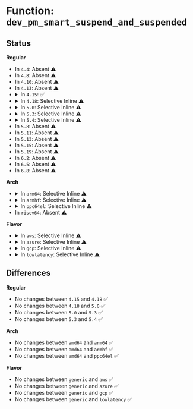 # Function: <code>dev_pm_smart_suspend_and_suspended</code>

## Status
<b>Regular</b>
<ul>
<li>
In <code>4.4</code>: Absent ⚠️
</li>
<li>
In <code>4.8</code>: Absent ⚠️
</li>
<li>
In <code>4.10</code>: Absent ⚠️
</li>
<li>
In <code>4.13</code>: Absent ⚠️
</li>
<li>
<details>
<summary>In <code>4.15</code>: ✅</summary>

```c
bool dev_pm_smart_suspend_and_suspended(struct device *dev);
```

**Collision:** Unique Global

**Inline:** No

**Transformation:** False

**Instances:**

```
In drivers/base/power/main.c (ffffffff816589c0)
Location: drivers/base/power/main.c:1941
Inline: False
Direct callers:
  - drivers/pci/pci-driver.c:pci_pm_restore_noirq
  - drivers/pci/pci-driver.c:pci_pm_poweroff_noirq
  - drivers/pci/pci-driver.c:pci_pm_thaw_noirq
  - drivers/pci/pci-driver.c:pci_pm_freeze_noirq
  - drivers/pci/pci-driver.c:pci_pm_freeze_late
  - drivers/pci/pci-driver.c:pci_pm_resume_noirq
  - drivers/pci/pci-driver.c:pci_pm_suspend_noirq
  - drivers/acpi/device_pm.c:acpi_subsys_thaw_noirq
  - drivers/acpi/device_pm.c:acpi_subsys_freeze_noirq
  - drivers/acpi/device_pm.c:acpi_subsys_freeze_late
  - drivers/acpi/device_pm.c:acpi_subsys_resume_noirq
  - drivers/acpi/device_pm.c:acpi_subsys_suspend_noirq
```
**Symbols:**

```
ffffffff816589c0-ffffffff816589e0: dev_pm_smart_suspend_and_suspended (STB_GLOBAL)
```
</details>
</li>
<li>
<details>
<summary>In <code>4.18</code>: Selective Inline ⚠️</summary>

```c
bool dev_pm_smart_suspend_and_suspended(struct device *dev);
```

**Collision:** Unique Global

**Inline:** Selective

**Transformation:** False

**Instances:**

```
In drivers/base/power/main.c (ffffffff81691dfb)
Location: drivers/base/power/main.c:2117
Inline: True
Inline callers:
  - drivers/base/power/main.c:__device_suspend_late
  - drivers/base/power/main.c:__device_suspend_noirq
  - drivers/base/power/main.c:device_resume_noirq
Direct callers:
  - drivers/pci/pci-driver.c:pci_pm_restore_noirq
  - drivers/pci/pci-driver.c:pci_pm_poweroff_noirq
  - drivers/pci/pci-driver.c:pci_pm_thaw_noirq
  - drivers/pci/pci-driver.c:pci_pm_freeze_noirq
  - drivers/pci/pci-driver.c:pci_pm_freeze_late
  - drivers/pci/pci-driver.c:pci_pm_freeze
  - drivers/pci/pci-driver.c:pci_pm_resume_noirq
  - drivers/pci/pci-driver.c:pci_pm_suspend_noirq
  - drivers/acpi/device_pm.c:acpi_subsys_thaw_noirq
  - drivers/acpi/device_pm.c:acpi_subsys_freeze_noirq
  - drivers/acpi/device_pm.c:acpi_subsys_freeze_late
```
**Symbols:**

```
ffffffff81694380-ffffffff816943a0: dev_pm_smart_suspend_and_suspended (STB_GLOBAL)
```
</details>
</li>
<li>
<details>
<summary>In <code>5.0</code>: Selective Inline ⚠️</summary>

```c
bool dev_pm_smart_suspend_and_suspended(struct device *dev);
```

**Collision:** Unique Global

**Inline:** Selective

**Transformation:** False

**Instances:**

```
In drivers/base/power/main.c (ffffffff816b245b)
Location: drivers/base/power/main.c:2123
Inline: True
Inline callers:
  - drivers/base/power/main.c:__device_suspend_late
  - drivers/base/power/main.c:__device_suspend_noirq
  - drivers/base/power/main.c:device_resume_noirq
Direct callers:
  - drivers/pci/pci-driver.c:pci_pm_restore_noirq
  - drivers/pci/pci-driver.c:pci_pm_poweroff_noirq
  - drivers/pci/pci-driver.c:pci_pm_thaw_noirq
  - drivers/pci/pci-driver.c:pci_pm_freeze_noirq
  - drivers/pci/pci-driver.c:pci_pm_freeze_late
  - drivers/pci/pci-driver.c:pci_pm_freeze
  - drivers/pci/pci-driver.c:pci_pm_resume_noirq
  - drivers/pci/pci-driver.c:pci_pm_suspend_noirq
  - drivers/acpi/device_pm.c:acpi_subsys_thaw_noirq
  - drivers/acpi/device_pm.c:acpi_subsys_freeze_noirq
  - drivers/acpi/device_pm.c:acpi_subsys_freeze_late
```
**Symbols:**

```
ffffffff816b4a00-ffffffff816b4a20: dev_pm_smart_suspend_and_suspended (STB_GLOBAL)
```
</details>
</li>
<li>
<details>
<summary>In <code>5.3</code>: Selective Inline ⚠️</summary>

```c
bool dev_pm_smart_suspend_and_suspended(struct device *dev);
```

**Collision:** Unique Global

**Inline:** Selective

**Transformation:** False

**Instances:**

```
In drivers/base/power/main.c (ffffffff816ec237)
Location: drivers/base/power/main.c:2111
Inline: True
Inline callers:
  - drivers/base/power/main.c:__device_suspend_late
  - drivers/base/power/main.c:__device_suspend_noirq
  - drivers/base/power/main.c:device_resume_noirq
Direct callers:
  - drivers/pci/pci-driver.c:pci_pm_poweroff_noirq
  - drivers/pci/pci-driver.c:pci_pm_resume_noirq
  - drivers/pci/pci-driver.c:pci_pm_suspend_noirq
  - drivers/acpi/device_pm.c:acpi_subsys_poweroff_noirq
  - drivers/acpi/acpi_lpss.c:acpi_lpss_poweroff_noirq
  - drivers/acpi/acpi_lpss.c:acpi_lpss_poweroff_late
  - drivers/acpi/acpi_lpss.c:acpi_lpss_resume_noirq
```
**Symbols:**

```
ffffffff816ee8c0-ffffffff816ee8e0: dev_pm_smart_suspend_and_suspended (STB_GLOBAL)
```
</details>
</li>
<li>
<details>
<summary>In <code>5.4</code>: Selective Inline ⚠️</summary>

```c
bool dev_pm_smart_suspend_and_suspended(struct device *dev);
```

**Collision:** Unique Global

**Inline:** Selective

**Transformation:** False

**Instances:**

```
In drivers/base/power/main.c (ffffffff817102a7)
Location: drivers/base/power/main.c:2132
Inline: True
Inline callers:
  - drivers/base/power/main.c:__device_suspend_late
  - drivers/base/power/main.c:__device_suspend_noirq
  - drivers/base/power/main.c:device_resume_noirq
Direct callers:
  - drivers/pci/pci-driver.c:pci_pm_poweroff_noirq
  - drivers/pci/pci-driver.c:pci_pm_resume_noirq
  - drivers/pci/pci-driver.c:pci_pm_suspend_noirq
  - drivers/pci/hotplug/pciehp_core.c:pciehp_suspend
  - drivers/acpi/device_pm.c:acpi_subsys_poweroff_noirq
  - drivers/acpi/acpi_lpss.c:acpi_lpss_poweroff_noirq
  - drivers/acpi/acpi_lpss.c:acpi_lpss_poweroff_late
  - drivers/acpi/acpi_lpss.c:acpi_lpss_resume_noirq
```
**Symbols:**

```
ffffffff817128a0-ffffffff817128c0: dev_pm_smart_suspend_and_suspended (STB_GLOBAL)
```
</details>
</li>
<li>
In <code>5.8</code>: Absent ⚠️
</li>
<li>
In <code>5.11</code>: Absent ⚠️
</li>
<li>
In <code>5.13</code>: Absent ⚠️
</li>
<li>
In <code>5.15</code>: Absent ⚠️
</li>
<li>
In <code>5.19</code>: Absent ⚠️
</li>
<li>
In <code>6.2</code>: Absent ⚠️
</li>
<li>
In <code>6.5</code>: Absent ⚠️
</li>
<li>
In <code>6.8</code>: Absent ⚠️
</li>
</ul>
<b>Arch</b>
<ul>
<li>
<details>
<summary>In <code>arm64</code>: Selective Inline ⚠️</summary>

```c
bool dev_pm_smart_suspend_and_suspended(struct device *dev);
```

**Collision:** Unique Global

**Inline:** Selective

**Transformation:** False

**Instances:**

```
In drivers/base/power/main.c (ffff800010900958)
Location: drivers/base/power/main.c:2132
Inline: True
Inline callers:
  - drivers/base/power/main.c:__device_suspend_late
  - drivers/base/power/main.c:__device_suspend_noirq
  - drivers/base/power/main.c:device_resume_noirq
Direct callers:
  - drivers/pci/pci-driver.c:pci_pm_resume_noirq
  - drivers/pci/pci-driver.c:pci_pm_suspend_noirq
  - drivers/pci/hotplug/pciehp_core.c:pciehp_suspend
  - drivers/acpi/device_pm.c:acpi_subsys_poweroff_noirq
```
**Symbols:**

```
ffff800010903480-ffff8000109034c8: dev_pm_smart_suspend_and_suspended (STB_GLOBAL)
```
</details>
</li>
<li>
<details>
<summary>In <code>armhf</code>: Selective Inline ⚠️</summary>

```c
bool dev_pm_smart_suspend_and_suspended(struct device *dev);
```

**Collision:** Unique Global

**Inline:** Selective

**Transformation:** False

**Instances:**

```
In drivers/base/power/main.c (c09eaadc)
Location: drivers/base/power/main.c:2132
Inline: True
Inline callers:
  - drivers/base/power/main.c:__device_suspend_late
  - drivers/base/power/main.c:__device_suspend_noirq
  - drivers/base/power/main.c:device_resume_noirq
Direct callers:
  - drivers/pci/pci-driver.c:pci_pm_poweroff_noirq
  - drivers/pci/pci-driver.c:pci_pm_resume_noirq
  - drivers/pci/pci-driver.c:pci_pm_suspend_noirq
```
**Symbols:**

```
c09ed850-c09ed884: dev_pm_smart_suspend_and_suspended (STB_GLOBAL)
```
</details>
</li>
<li>
<details>
<summary>In <code>ppc64el</code>: Selective Inline ⚠️</summary>

```c
bool dev_pm_smart_suspend_and_suspended(struct device *dev);
```

**Collision:** Unique Global

**Inline:** Selective

**Transformation:** False

**Instances:**

```
In drivers/base/power/main.c (c00000000099e180)
Location: drivers/base/power/main.c:2132
Inline: True
Inline callers:
  - drivers/base/power/main.c:__device_suspend_late
  - drivers/base/power/main.c:__device_suspend_noirq
  - drivers/base/power/main.c:device_resume_noirq
Direct callers:
  - drivers/pci/pci-driver.c:pci_pm_resume_noirq
  - drivers/pci/pci-driver.c:pci_pm_suspend_noirq
```
**Symbols:**

```
c0000000009a1cb0-c0000000009a1ce8: dev_pm_smart_suspend_and_suspended (STB_GLOBAL)
```
</details>
</li>
<li>
In <code>riscv64</code>: Absent ⚠️
</li>
</ul>
<b>Flavor</b>
<ul>
<li>
<details>
<summary>In <code>aws</code>: Selective Inline ⚠️</summary>

```c
bool dev_pm_smart_suspend_and_suspended(struct device *dev);
```

**Collision:** Unique Global

**Inline:** Selective

**Transformation:** False

**Instances:**

```
In drivers/base/power/main.c (ffffffff816d63a7)
Location: drivers/base/power/main.c:2132
Inline: True
Inline callers:
  - drivers/base/power/main.c:__device_suspend_late
  - drivers/base/power/main.c:__device_suspend_noirq
  - drivers/base/power/main.c:device_resume_noirq
Direct callers:
  - drivers/pci/pci-driver.c:pci_pm_poweroff_noirq
  - drivers/pci/hotplug/pciehp_core.c:pciehp_suspend
  - drivers/acpi/device_pm.c:acpi_subsys_poweroff_noirq
```
**Symbols:**

```
ffffffff816d8c20-ffffffff816d8c40: dev_pm_smart_suspend_and_suspended (STB_GLOBAL)
```
</details>
</li>
<li>
<details>
<summary>In <code>azure</code>: Selective Inline ⚠️</summary>

```c
bool dev_pm_smart_suspend_and_suspended(struct device *dev);
```

**Collision:** Unique Global

**Inline:** Selective

**Transformation:** False

**Instances:**

```
In drivers/base/power/main.c (ffffffff816b0c97)
Location: drivers/base/power/main.c:2132
Inline: True
Inline callers:
  - drivers/base/power/main.c:__device_suspend_late
  - drivers/base/power/main.c:__device_suspend_noirq
  - drivers/base/power/main.c:device_resume_noirq
Direct callers:
  - drivers/pci/pci-driver.c:pci_pm_poweroff_noirq
  - drivers/pci/pci-driver.c:pci_pm_resume_noirq
  - drivers/pci/pci-driver.c:pci_pm_suspend_noirq
  - drivers/pci/hotplug/pciehp_core.c:pciehp_suspend
  - drivers/acpi/device_pm.c:acpi_subsys_poweroff_noirq
  - drivers/acpi/acpi_lpss.c:acpi_lpss_poweroff_noirq
  - drivers/acpi/acpi_lpss.c:acpi_lpss_poweroff_late
  - drivers/acpi/acpi_lpss.c:acpi_lpss_resume_noirq
```
**Symbols:**

```
ffffffff816b3260-ffffffff816b3280: dev_pm_smart_suspend_and_suspended (STB_GLOBAL)
```
</details>
</li>
<li>
<details>
<summary>In <code>gcp</code>: Selective Inline ⚠️</summary>

```c
bool dev_pm_smart_suspend_and_suspended(struct device *dev);
```

**Collision:** Unique Global

**Inline:** Selective

**Transformation:** False

**Instances:**

```
In drivers/base/power/main.c (ffffffff81703f67)
Location: drivers/base/power/main.c:2132
Inline: True
Inline callers:
  - drivers/base/power/main.c:__device_suspend_late
  - drivers/base/power/main.c:__device_suspend_noirq
  - drivers/base/power/main.c:device_resume_noirq
Direct callers:
  - drivers/pci/pci-driver.c:pci_pm_poweroff_noirq
  - drivers/pci/pci-driver.c:pci_pm_resume_noirq
  - drivers/pci/pci-driver.c:pci_pm_suspend_noirq
  - drivers/pci/hotplug/pciehp_core.c:pciehp_suspend
  - drivers/acpi/device_pm.c:acpi_subsys_poweroff_noirq
  - drivers/acpi/acpi_lpss.c:acpi_lpss_poweroff_noirq
  - drivers/acpi/acpi_lpss.c:acpi_lpss_poweroff_late
  - drivers/acpi/acpi_lpss.c:acpi_lpss_resume_noirq
```
**Symbols:**

```
ffffffff81706560-ffffffff81706580: dev_pm_smart_suspend_and_suspended (STB_GLOBAL)
```
</details>
</li>
<li>
<details>
<summary>In <code>lowlatency</code>: Selective Inline ⚠️</summary>

```c
bool dev_pm_smart_suspend_and_suspended(struct device *dev);
```

**Collision:** Unique Global

**Inline:** Selective

**Transformation:** False

**Instances:**

```
In drivers/base/power/main.c (ffffffff8171ecb7)
Location: drivers/base/power/main.c:2132
Inline: True
Inline callers:
  - drivers/base/power/main.c:__device_suspend_late
  - drivers/base/power/main.c:__device_suspend_noirq
  - drivers/base/power/main.c:device_resume_noirq
Direct callers:
  - drivers/pci/pci-driver.c:pci_pm_poweroff_noirq
  - drivers/pci/pci-driver.c:pci_pm_resume_noirq
  - drivers/pci/pci-driver.c:pci_pm_suspend_noirq
  - drivers/pci/hotplug/pciehp_core.c:pciehp_suspend
  - drivers/acpi/device_pm.c:acpi_subsys_poweroff_noirq
  - drivers/acpi/acpi_lpss.c:acpi_lpss_poweroff_noirq
  - drivers/acpi/acpi_lpss.c:acpi_lpss_poweroff_late
  - drivers/acpi/acpi_lpss.c:acpi_lpss_resume_noirq
```
**Symbols:**

```
ffffffff81720f70-ffffffff81720f90: dev_pm_smart_suspend_and_suspended (STB_GLOBAL)
```
</details>
</li>
</ul>

## Differences
<b>Regular</b>
<ul>
<li>
No changes between <code>4.15</code> and <code>4.18</code> ✅
</li>
<li>
No changes between <code>4.18</code> and <code>5.0</code> ✅
</li>
<li>
No changes between <code>5.0</code> and <code>5.3</code> ✅
</li>
<li>
No changes between <code>5.3</code> and <code>5.4</code> ✅
</li>
</ul>
<b>Arch</b>
<ul>
<li>
No changes between <code>amd64</code> and <code>arm64</code> ✅
</li>
<li>
No changes between <code>amd64</code> and <code>armhf</code> ✅
</li>
<li>
No changes between <code>amd64</code> and <code>ppc64el</code> ✅
</li>
</ul>
<b>Flavor</b>
<ul>
<li>
No changes between <code>generic</code> and <code>aws</code> ✅
</li>
<li>
No changes between <code>generic</code> and <code>azure</code> ✅
</li>
<li>
No changes between <code>generic</code> and <code>gcp</code> ✅
</li>
<li>
No changes between <code>generic</code> and <code>lowlatency</code> ✅
</li>
</ul>
